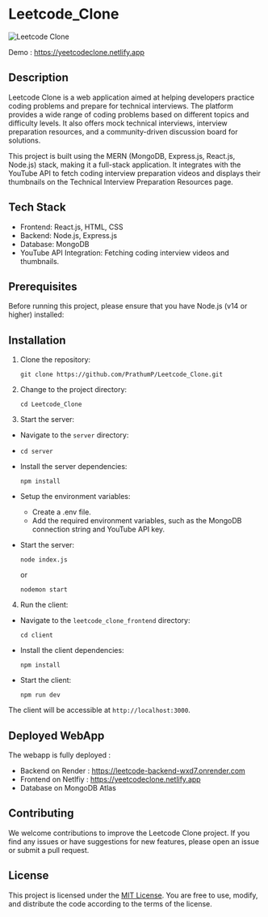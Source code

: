 # Leetcode_Clone

![Leetcode Clone](https://github.com/PrathumP/Leetcode_Clone/assets/115390367/15159fc7-d0f1-4dca-9999-9144e78368e9)

Demo : https://yeetcodeclone.netlify.app

## Description

Leetcode Clone is a web application aimed at helping developers practice coding problems and prepare for technical interviews. The platform provides a wide range of coding problems based on different topics and difficulty levels. It also offers mock technical interviews, interview preparation resources, and a community-driven discussion board for solutions.

This project is built using the MERN (MongoDB, Express.js, React.js, Node.js) stack, making it a full-stack application. It integrates with the YouTube API to fetch coding interview preparation videos and displays their thumbnails on the Technical Interview Preparation Resources page.

## Tech Stack

- Frontend: React.js, HTML, CSS
- Backend: Node.js, Express.js
- Database: MongoDB
- YouTube API Integration: Fetching coding interview videos and thumbnails.

## Prerequisites

Before running this project, please ensure that you have Node.js (v14 or higher) installed:

## Installation

1. Clone the repository:

   ```
   git clone https://github.com/PrathumP/Leetcode_Clone.git
   ```
   
2. Change to the project directory:

   ```
   cd Leetcode_Clone
   ```

3. Start the server:
   
- Navigate to the `server` directory:
- 
  ```
  cd server
  ```
  
- Install the server dependencies:
  
  ```
  npm install
  ```

- Setup the environment variables:
  - Create a .env file.
  - Add the required environment variables, such as the MongoDB connection string and YouTube API key.
  
- Start the server:
  ```
  node index.js
  ```
  or
  ```
  nodemon start
  ```

4. Run the client:
  
- Navigate to the `leetcode_clone_frontend` directory:
  
  ```
  cd client
  ```
- Install the client dependencies:
  
  ```
  npm install
  ```
  
- Start the client:
  ```
  npm run dev
  ```

The client will be accessible at `http://localhost:3000`. 

## Deployed WebApp 

The webapp is fully deployed :
- Backend on Render : https://leetcode-backend-wxd7.onrender.com
- Frontend on Netlfiy : https://yeetcodeclone.netlify.app
- Database on MongoDB Atlas


## Contributing

We welcome contributions to improve the Leetcode Clone project. If you find any issues or have suggestions for new features, please open an issue or submit a pull request.

## License

This project is licensed under the [MIT License](https://opensource.org/licenses/MIT). You are free to use, modify, and distribute the code according to the terms of the license.
